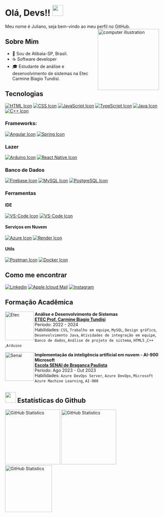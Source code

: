 # Olá, Devs!! <img src="https://media.giphy.com/media/hvRJCLFzcasrR4ia7z/giphy.gif" width="35">

Meu nome é Juliano, seja bem-vindo ao meu perfil no GitHub. 
<img src="https://raw.githubusercontent.com/MicaelliMedeiros/micaellimedeiros/master/image/computer-illustration.png" alt="computer illustration" min-width="200px" max-width="200px" width="200px" align="right">

## Sobre Mim
- 📍 Sou de Atibaia-SP, Brasil.
- ☕️ Software developer
- 🎓 Estudante de análise e desenvolvimento de sistemas na Etec Carmine Biagio Tundisi.

## Tecnologias

[<img src="https://skillicons.dev/icons?i=html" alt="HTML Icon">](https://developer.mozilla.org/pt-BR/docs/Web/HTML)
[<img src="https://skillicons.dev/icons?i=css" alt="CSS Icon">](https://developer.mozilla.org/pt-BR/docs/Web/CSS)
[<img src="https://skillicons.dev/icons?i=js" alt="JavaScript Icon">](https://developer.mozilla.org/pt-BR/docs/Web/JavaScript)
[<img src="https://skillicons.dev/icons?i=ts" alt="TypeScript Icon">](https://www.typescriptlang.org/pt/)
[<img src="https://skillicons.dev/icons?i=java" alt="Java Icon">](https://apache.com)
[<img src="https://skillicons.dev/icons?i=cpp" alt="C++ Icon">](https://apache.com)

### Frameworks:
[<img src="https://skillicons.dev/icons?i=angular" alt="Angular Icon">](https://angular.io)
[<img src="https://skillicons.dev/icons?i=spring" alt="Spring Icon">](https://spring.io)

### Lazer
[<img src="https://skillicons.dev/icons?i=arduino" alt="Arduino Icon">](https://www.arduino.cc)
[<img src="https://skillicons.dev/icons?i=react" alt="React Native Icon">](https://reactnative.dev)

### Banco de Dados
[<img src="https://skillicons.dev/icons?i=firebase" alt="Firebase Icon">](https://firebase.google.com)
[<img src="https://skillicons.dev/icons?i=mysql" alt="MySQL Icon">](https://www.mysql.com)
[<img src="https://skillicons.dev/icons?i=postgresql" alt="PostgreSQL Icon">](https://www.postgresql.org)

### Ferramentas

#### IDE
[<img src="https://skillicons.dev/icons?i=vscode" alt="VS-Code Icon">](https://code.visualstudio.com)
[<img src="https://skillicons.dev/icons?i=jetbrains" alt="VS-Code Icon">](https://code.visualstudio.com)

#### Serviços em Nuvem
[<img src="https://skillicons.dev/icons?i=azure" alt="Azure Icon">](https://azure.microsoft.com)
[<img src="https://skillicons.dev/icons?i=render" alt="Render Icon">](https://render.com)


#### Utils
[<img src="https://skillicons.dev/icons?i=postman" alt="Postman Icon">](https://www.postman.com)
[<img src="https://skillicons.dev/icons?i=docker" alt="Docker Icon">](https://www.postman.com)






## Como me encontrar
[<img src="https://img.shields.io/badge/-linkedin-%230077B5?style=for-the-badge&logo=linkedin&logoColor=white" alt="Linkedin">](https://www.linkedin.com/in/sntooosk?utm_source=share&utm_campaign=share_via&utm_content=profile&utm_medium=ios_app)
[<img src="https://img.shields.io/badge/mail-FFFFFF?style=for-the-badge&logo=apple&logoColor=black" alt="Apple Icloud Mail">](mailto:Juliano.santos88@icloud.com)
[<img src="https://img.shields.io/badge/-Instagram-%23E4405F?style=for-the-badge&logo=instagram&logoColor=white" alt="Instagram">](https://instagram.com/sntooosk)


## Formação Acadêmica
[<img align="left" height="94px" width="94px" alt="Etec" src="https://encrypted-tbn0.gstatic.com/images?q=tbn:ANd9GcSJKD-WQPvQrM1mJW9oFmHYn2fRvQwbnFbvsQ&usqp=CAU"/>](https://etec.carmine/)
**Análise e Desenvolvimento de Sistemas** \
[**ETEC Prof. Carmine Biagio Tundisi**](https://etec.carmine/) \
Período: 2022 - 2024 \
Habilidades: `CSS`, `Trabalho em equipe`, `MySQL`, `Design gráfico`, `Desenvolvimento Java`, `Atividades de integração em equipe`, `Banco de dados`, `Análise de projeto de sistema`, `HTML5` ,`C++` ,`Arduino` 

[<img align="left" height="94px" width="94px" alt="Senai" src="https://encrypted-tbn0.gstatic.com/images?q=tbn:ANd9GcRUjpsqJvahtYAD5J0mjVEAah7TgcBQkzKxSA&usqp=CAU"/>](https://senai-sp.br/)
**Implementação da inteligência artificial em nuvem - AI-900 Microsoft** \
[**Escola SENAI de Bragança Paulista**](https://senai-sp.br/) \
Período: Ago 2023 - Out 2023 \
Habilidades: `Azure DevOps Server`, `Azure DevOps`, `Microsoft Azure Machine Learning`, `AI-900`

## <img src="https://media.giphy.com/media/iY8CRBdQXODJSCERIr/giphy.gif" width="35"><b> Estatísticas do Github </b>

<img height="180px" alt="GitHub Statistics" src="https://github-readme-stats.vercel.app/api/top-langs/?username=sntooosk&layout=compact&langs_count=7&theme=radical"/>
<img height="180px" alt="GitHub Statistics" src="https://github-readme-stats.vercel.app/api/?username=sntooosk&show_icons=true&include_all_commits=true&theme=radical"/>
<img height="153px" alt="GitHub Statistics" src="http://github-readme-streak-stats.herokuapp.com/?user=sntooosk&amp;theme=radical"/>
